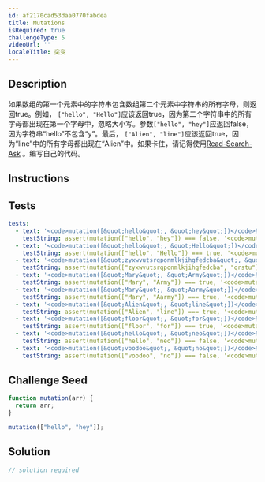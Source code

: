 ```yaml
---
id: af2170cad53daa0770fabdea
title: Mutations
isRequired: true
challengeType: 5
videoUrl: ''
localeTitle: 突变
---
```


## Description
<section id="description">如果数组的第一个元素中的字符串包含数组第二个元素中字符串的所有字母，则返回true。例如， <code>[&quot;hello&quot;, &quot;Hello&quot;]</code>应该返回true，因为第二个字符串中的所有字母都出现在第一个字母中，忽略大小写。参数<code>[&quot;hello&quot;, &quot;hey&quot;]</code>应返回false，因为字符串“hello”不包含“y”。最后， <code>[&quot;Alien&quot;, &quot;line&quot;]</code>应该返回true，因为“line”中的所有字母都出现在“Alien”中。如果卡住，请记得使用<a href="http://forum.freecodecamp.org/t/how-to-get-help-when-you-are-stuck/19514" target="_blank">Read-Search-Ask</a> 。编写自己的代码。 </section>

## Instructions
<section id="instructions">
</section>

## Tests
<section id='tests'>

```yml
tests:
  - text: '<code>mutation([&quot;hello&quot;, &quot;hey&quot;])</code>应该返回false。'
    testString: assert(mutation(["hello", "hey"]) === false, '<code>mutation(["hello", "hey"])</code> should return false.');
  - text: '<code>mutation([&quot;hello&quot;, &quot;Hello&quot;])</code>应该返回true。'
    testString: assert(mutation(["hello", "Hello"]) === true, '<code>mutation(["hello", "Hello"])</code> should return true.');
  - text: '<code>mutation([&quot;zyxwvutsrqponmlkjihgfedcba&quot;, &quot;qrstu&quot;])</code>应该返回true。'
    testString: assert(mutation(["zyxwvutsrqponmlkjihgfedcba", "qrstu"]) === true, '<code>mutation(["zyxwvutsrqponmlkjihgfedcba", "qrstu"])</code> should return true.');
  - text: '<code>mutation([&quot;Mary&quot;, &quot;Army&quot;])</code>应该返回true。'
    testString: assert(mutation(["Mary", "Army"]) === true, '<code>mutation(["Mary", "Army"])</code> should return true.');
  - text: '<code>mutation([&quot;Mary&quot;, &quot;Aarmy&quot;])</code>应该返回true。'
    testString: assert(mutation(["Mary", "Aarmy"]) === true, '<code>mutation(["Mary", "Aarmy"])</code> should return true.');
  - text: '<code>mutation([&quot;Alien&quot;, &quot;line&quot;])</code>应该返回true。'
    testString: assert(mutation(["Alien", "line"]) === true, '<code>mutation(["Alien", "line"])</code> should return true.');
  - text: '<code>mutation([&quot;floor&quot;, &quot;for&quot;])</code>应该返回true。'
    testString: assert(mutation(["floor", "for"]) === true, '<code>mutation(["floor", "for"])</code> should return true.');
  - text: '<code>mutation([&quot;hello&quot;, &quot;neo&quot;])</code>应该返回false。'
    testString: assert(mutation(["hello", "neo"]) === false, '<code>mutation(["hello", "neo"])</code> should return false.');
  - text: '<code>mutation([&quot;voodoo&quot;, &quot;no&quot;])</code>应该返回false。'
    testString: assert(mutation(["voodoo", "no"]) === false, '<code>mutation(["voodoo", "no"])</code> should return false.');

```

</section>

## Challenge Seed
<section id='challengeSeed'>

<div id='js-seed'>

```js
function mutation(arr) {
  return arr;
}

mutation(["hello", "hey"]);

```

</div>



</section>

## Solution
<section id='solution'>

```js
// solution required
```
</section>
